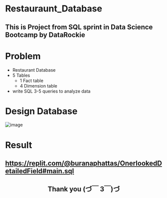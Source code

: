 # Restauraunt_Database
## This is Project from SQL sprint in Data Science Bootcamp by DataRockie

# Problem
- Restaurant Database
- 5 Tables
  - 1 Fact table
  - 4 Dimension table
- write SQL 3-5 queries to analyze data

# Design Database
![image](https://user-images.githubusercontent.com/111285368/189057537-8b8dfc9c-8dfd-4e00-b4f5-69f4db103ab2.png)

# Result
https://replit.com/@buranaphattas/OnerlookedDetailedField#main.sql
---
<h2><div align="center">Thank you (づ￣ 3￣)づ</div></h2>

